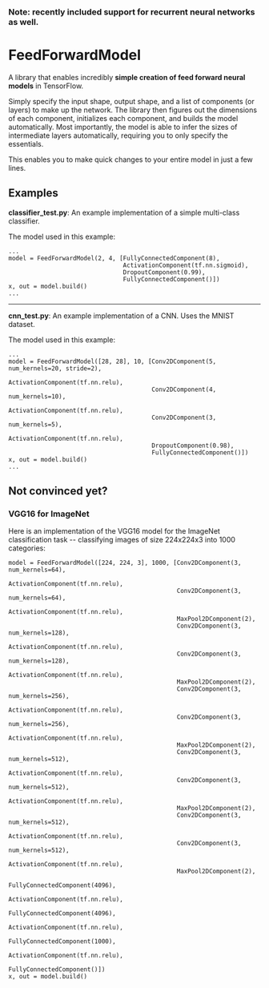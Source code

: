 ### Note: recently included support for recurrent neural networks as well.

# FeedForwardModel
A library that enables incredibly **simple creation of feed forward neural models** in TensorFlow.

Simply specify the input shape, output shape, and a list of components (or layers) to make up the network.
The library then figures out the dimensions of each component, initializes each component, and builds the model automatically.
Most importantly, the model is able to infer the sizes of intermediate layers automatically, requiring you to only specify the essentials.

This enables you to make quick changes to your entire model in just a few lines.

## Examples

**classifier_test.py**: An example implementation of a simple multi-class classifier.

The model used in this example:
~~~~
...
model = FeedForwardModel(2, 4, [FullyConnectedComponent(8),
                                ActivationComponent(tf.nn.sigmoid),
                                DropoutComponent(0.99),
                                FullyConnectedComponent()])
x, out = model.build()
...
~~~~

---
**cnn_test.py**: An example implementation of a CNN. Uses the MNIST dataset.

The model used in this example:
~~~~
...
model = FeedForwardModel([28, 28], 10, [Conv2DComponent(5, num_kernels=20, stride=2),
                                        ActivationComponent(tf.nn.relu),
                                        Conv2DComponent(4, num_kernels=10),
                                        ActivationComponent(tf.nn.relu),
                                        Conv2DComponent(3, num_kernels=5),
                                        ActivationComponent(tf.nn.relu),
                                        DropoutComponent(0.98),
                                        FullyConnectedComponent()])
x, out = model.build()
...
~~~~

## Not convinced yet?
### VGG16 for ImageNet
Here is an implementation of the VGG16 model for the ImageNet classification task -- classifying images of size 224x224x3 into 1000 categories:
~~~
model = FeedForwardModel([224, 224, 3], 1000, [Conv2DComponent(3, num_kernels=64),
                                               ActivationComponent(tf.nn.relu),
                                               Conv2DComponent(3, num_kernels=64),
                                               ActivationComponent(tf.nn.relu),
                                               MaxPool2DComponent(2),
                                               Conv2DComponent(3, num_kernels=128),
                                               ActivationComponent(tf.nn.relu),
                                               Conv2DComponent(3, num_kernels=128),
                                               ActivationComponent(tf.nn.relu),
                                               MaxPool2DComponent(2),
                                               Conv2DComponent(3, num_kernels=256),
                                               ActivationComponent(tf.nn.relu),
                                               Conv2DComponent(3, num_kernels=256),
                                               ActivationComponent(tf.nn.relu),
                                               MaxPool2DComponent(2),
                                               Conv2DComponent(3, num_kernels=512),
                                               ActivationComponent(tf.nn.relu),
                                               Conv2DComponent(3, num_kernels=512),
                                               ActivationComponent(tf.nn.relu),
                                               MaxPool2DComponent(2),
                                               Conv2DComponent(3, num_kernels=512),
                                               ActivationComponent(tf.nn.relu),
                                               Conv2DComponent(3, num_kernels=512),
                                               ActivationComponent(tf.nn.relu),
                                               MaxPool2DComponent(2),
                                               FullyConnectedComponent(4096),
                                               ActivationComponent(tf.nn.relu),
                                               FullyConnectedComponent(4096),
                                               ActivationComponent(tf.nn.relu),
                                               FullyConnectedComponent(1000),
                                               ActivationComponent(tf.nn.relu),
                                               FullyConnectedComponent()])
x, out = model.build()
~~~

